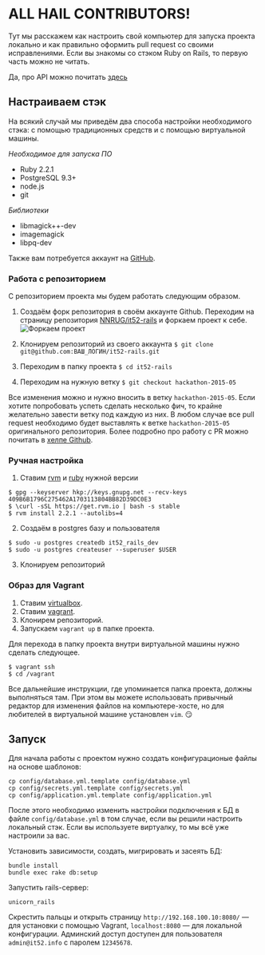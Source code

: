 # ALL HAIL CONTRIBUTORS!

Тут мы расскажем как настроить свой компьютер для запуска проекта локально и как правильно оформить pull request со своими исправлениями.
Если вы знакомы со стэком Ruby on Rails, то первую часть можно не читать.

Да, про API можно почитать [здесь](http://www.it52.info/apidoc/v1.html)

## Настраиваем стэк

На всякий случай мы приведём два способа настройки необходимого стэка: с помощью традиционных средств и с помощью виртуальной машины.

*Необходимое для запуска ПО*

* Ruby 2.2.1
* PostgreSQL 9.3+
* node.js
* git

*Библиотеки*

* libmagick++-dev
* imagemagick
* libpq-dev

Также вам потребуется аккаунт на [GitHub](https://github.com).

### Работа с репозиторием

С репозиторием проекта мы будем работать следующим образом.

1. Создаём форк репозитория в своём аккаунте Github.
Переходим на страницу репозитория [NNRUG/it52-rails](https://github.com/NNRUG/it52-rails) и форкаем проект к себе.
![Форкаем проект](http://take.ms/UOfFV)

2. Клонируем репозиторий из своего аккаунта
`$ git clone git@github.com:ВАШ_ЛОГИН/it52-rails.git`

3. Переходим в папку проекта
`$ cd it52-rails`

4. Переходим на нужную ветку
`$ git checkout hackathon-2015-05`

Все изменения можно и нужно вносить в ветку `hackathon-2015-05`. Если хотите попробовать успеть сделать несколько фич, то крайне желательно завести ветку под каждую из них.
В любом случае все pull request необходимо будет выставлять к ветке `hackathon-2015-05` оригинального репозитория. Более подробно про работу с PR можно почитать в [хелпе Github](https://help.github.com/articles/using-pull-requests/).

### Ручная настройка

1. Ставим [rvm](https://rvm.io/) и [ruby](http://www.ruby-lang.org/en/) нужной версии
```
$ gpg --keyserver hkp://keys.gnupg.net --recv-keys 409B6B1796C275462A1703113804BB82D39DC0E3
$ \curl -sSL https://get.rvm.io | bash -s stable
$ rvm install 2.2.1 --autolibs=4
```

2. Создаём в postgres базу и пользователя
```
$ sudo -u postgres createdb it52_rails_dev
$ sudo -u postgres createuser --superuser $USER
```

3. Клонируем репозиторий

### Образ для Vagrant

1. Ставим [virtualbox](https://www.virtualbox.org/wiki/Downloads).
2. Ставим [vagrant](https://www.vagrantup.com/downloads.html).
3. Клонирем репозиторий.
4. Запускаем `vagrant up` в папке проекта.

Для перехода в папку проекта внутри виртуальной машины нужно сделать следующее.
```
$ vagrant ssh
$ cd /vagrant
```
Все дальнейшие инструкции, где упоминается папка проекта, должны выполняться там.
При этом вы можете использовать привычный редактор для изменения файлов на компьютере-хосте, но для любителей в виртуальной машине установлен `vim`. :smirk:

## Запуск

Для начала работы с проектом нужно создать конфигурационые файлы на основе шаблонов:

    cp config/database.yml.template config/database.yml
    cp config/secrets.yml.template config/secrets.yml
    cp config/application.yml.template config/application.yml

После этого необходимо изменить настройки подключения к БД в файле `config/database.yml` в том случае, если вы решили настроить локальный стэк. Если вы используете виртуалку, то мы всё уже настроили за вас.

Установить зависимости, создать, мигрировать и засеять БД:

    bundle install
    bundle exec rake db:setup

Запустить rails-сервер:

    unicorn_rails

Скрестить пальцы и открыть страницу `http://192.168.100.10:8080/` — для установки с помощью Vagrant, `localhost:8080` — для локальной конфигурации.
Админский доступ доступен для пользователя `admin@it52.info` с паролем `12345678`.
